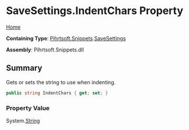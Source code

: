 # SaveSettings\.IndentChars Property

[Home](../../../../README.md)

**Containing Type**: [Pihrtsoft.Snippets](../../README.md)\.[SaveSettings](../README.md)

**Assembly**: Pihrtsoft\.Snippets\.dll

## Summary

Gets or sets the string to use when indenting\.

```csharp
public string IndentChars { get; set; }
```

### Property Value

System\.[String](https://docs.microsoft.com/en-us/dotnet/api/system.string)

